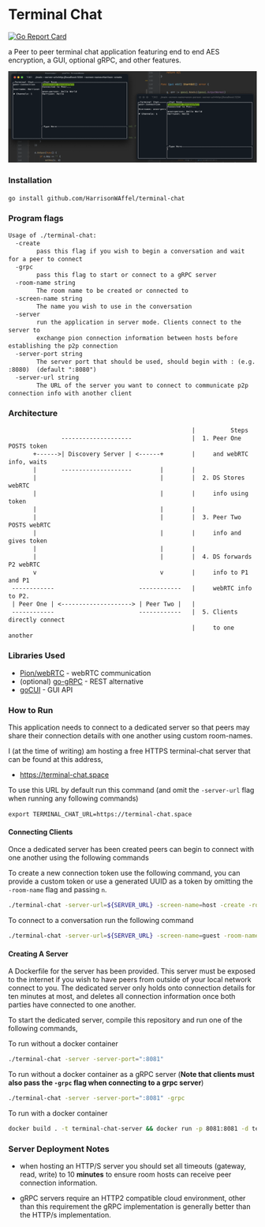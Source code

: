 # Terminal Chat
[![Go Report Card](https://goreportcard.com/badge/github.com/HarrisonWAffel/terminal-chat)](https://goreportcard.com/report/github.com/HarrisonWAffel/terminal-chat)

a Peer to peer terminal chat application featuring end to end AES encryption, a GUI, optional gRPC, and other features.

![example](./screen-shot.png)

### Installation

`go install github.com/HarrisonWAffel/terminal-chat`

### Program flags

```
Usage of ./terminal-chat:
  -create
        pass this flag if you wish to begin a conversation and wait for a peer to connect
  -grpc
        pass this flag to start or connect to a gRPC server
  -room-name string
        The room name to be created or connected to
  -screen-name string
        The name you wish to use in the conversation
  -server
        run the application in server mode. Clients connect to the server to
        exchange pion connection information between hosts before establishing the p2p connection
  -server-port string
        The server port that should be used, should begin with : (e.g. :8080)  (default ":8080")
  -server-url string
        The URL of the server you want to connect to communicate p2p connection info with another client
```

### Architecture
```
                                                    |          Steps
               --------------------                 |  1. Peer One POSTS token
       +------>| Discovery Server | <------+        |     and webRTC info, waits 
       |       --------------------        |        |     
       |                                   |        |  2. DS Stores webRTC   
       |                                   |        |     info using token
       |                                   |        |              
       |                                   |        |  3. Peer Two POSTS webRTC 
       |                                   |        |     info and gives token
       |                                   |        |   
       |                                   |        |  4. DS forwards P2 webRTC
       v                                   v        |     info to P1 and P1 
 ------------                        ------------   |     webRTC info to P2.
 | Peer One | <--------------------> | Peer Two |   | 
 ------------                        ------------   |  5. Clients directly connect 
                                                    |     to one another  
```                        

### Libraries Used 

+ [Pion/webRTC](https://github.com/pion/webrtc) - webRTC communication
+ (optional) [go-gRPC](https://grpc.io/docs/languages/go/) - REST alternative
+ [goCUI](https://github.com/jroimartin/gocui) - GUI API 


### How to Run 

This application needs to connect to a dedicated server so that peers may share their
connection details with one another using custom room-names.


I (at the time of writing) am hosting a free HTTPS terminal-chat server that can be found at this address, 
+ https://terminal-chat.space

To use this URL by default run this command (and omit the `-server-url` flag when running any following commands)

`export TERMINAL_CHAT_URL=https://terminal-chat.space`

#### Connecting Clients

Once a dedicated server has been created peers can begin to connect with one another using the following commands

To create a new connection token use the following command, you can provide a custom token or use a generated UUID as a token by omitting the `-room-name` flag and passing `n`.
```bash 
./terminal-chat -server-url=${SERVER_URL} -screen-name=host -create -room-name=${TOKEN}
```

To connect to a conversation run the following command
```bash 
./terminal-chat -server-url=${SERVER_URL} -screen-name=guest -room-name=${TOKEN}
```

#### Creating A Server

A Dockerfile for the server has been provided.
This server must be exposed to the internet if you wish to have peers from outside of
your local network connect to you. The dedicated server only
holds onto connection details for ten minutes at most, and deletes all connection information once
both parties have connected to one another.

To start the dedicated server, compile this repository and run
one of the following commands,

To run without a docker container
```bash
./terminal-chat -server -server-port=":8081"
```

To run without a docker container as a gRPC server (**Note that clients must also pass the `-grpc` flag when connecting to a grpc server**)
```bash
./terminal-chat -server -server-port=":8081" -grpc
```

To run with a docker container
```bash 
docker build . -t terminal-chat-server && docker run -p 8081:8081 -d terminal-chat-server 
```


### Server Deployment Notes

+ when hosting an HTTP/S server you should set all timeouts (gateway, read, write) to 10 **minutes** to ensure room hosts can receive peer connection information.

+ gRPC servers require an HTTP2 compatible cloud environment, other than this requirement the gRPC implementation is generally better than the HTTP/s implementation.
